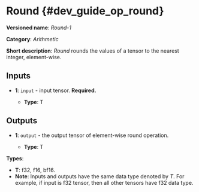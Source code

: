 # Round {#dev_guide_op_round}

**Versioned name**: *Round-1*

**Category**: *Arithmetic*

**Short description**: *Round* rounds the values of a tensor to the nearest
integer, element-wise.

## Inputs

* **1**: ``input`` - input tensor. **Required.**

  * **Type**: T

## Outputs

* **1**: ``output`` - the output tensor of element-wise round operation.

  * **Type**: T

**Types**:

* **T**: f32, f16, bf16.
* **Note**: Inputs and outputs have the same data type denoted by *T*. For
  example, if input is f32 tensor, then all other tensors have f32 data type.
